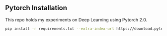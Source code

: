 ## Pytorch Installation

This repo holds my experiments on Deep Learning using Pytorch 2.0.


```sh
pip install -r requirements.txt --extra-index-url https://download.pytorch.org/whl/cu118 --no-cache-dir
```